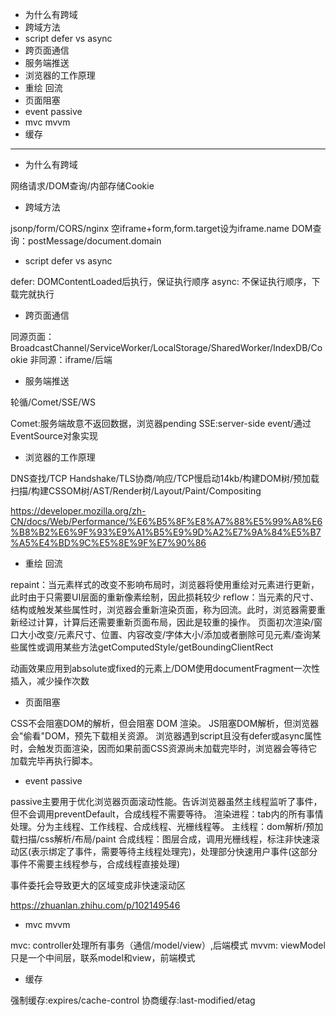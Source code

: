* 为什么有跨域
* 跨域方法
* script defer vs async
* 跨页面通信
* 服务端推送
* 浏览器的工作原理
* 重绘 回流
* 页面阻塞
* event passive
* mvc mvvm
* 缓存

---

* 为什么有跨域

网络请求/DOM查询/内部存储Cookie

* 跨域方法

jsonp/form/CORS/nginx
空iframe+form,form.target设为iframe.name
DOM查询：postMessage/document.domain

* script defer vs async

defer: DOMContentLoaded后执行，保证执行顺序
async: 不保证执行顺序，下载完就执行

* 跨页面通信

同源页面：BroadcastChannel/ServiceWorker/LocalStorage/SharedWorker/IndexDB/Cookie
非同源：iframe/后端

* 服务端推送

轮循/Comet/SSE/WS

Comet:服务端故意不返回数据，浏览器pending
SSE:server-side event/通过EventSource对象实现

* 浏览器的工作原理

DNS查找/TCP Handshake/TLS协商/响应/TCP慢启动14kb/构建DOM树/预加载扫描/构建CSSOM树/AST/Render树/Layout/Paint/Compositing

https://developer.mozilla.org/zh-CN/docs/Web/Performance/%E6%B5%8F%E8%A7%88%E5%99%A8%E6%B8%B2%E6%9F%93%E9%A1%B5%E9%9D%A2%E7%9A%84%E5%B7%A5%E4%BD%9C%E5%8E%9F%E7%90%86

* 重绘 回流

repaint：当元素样式的改变不影响布局时，浏览器将使用重绘对元素进行更新，此时由于只需要UI层面的重新像素绘制，因此损耗较少
reflow：当元素的尺寸、结构或触发某些属性时，浏览器会重新渲染页面，称为回流。此时，浏览器需要重新经过计算，计算后还需要重新页面布局，因此是较重的操作。
页面初次渲染/窗口大小改变/元素尺寸、位置、内容改变/字体大小/添加或者删除可见元素/查询某些属性或调用某些方法getComputedStyle/getBoundingClientRect

动画效果应用到absolute或fixed的元素上/DOM使用documentFragment一次性插入，减少操作次数

* 页面阻塞

CSS不会阻塞DOM的解析，但会阻塞 DOM 渲染。
JS阻塞DOM解析，但浏览器会"偷看"DOM，预先下载相关资源。
浏览器遇到script且没有defer或async属性时，会触发页面渲染，因而如果前面CSS资源尚未加载完毕时，浏览器会等待它加载完毕再执行脚本。

* event passive

passive主要用于优化浏览器页面滚动性能。告诉浏览器虽然主线程监听了事件，但不会调用preventDefault，合成线程不需要等待。
渲染进程：tab内的所有事情处理。分为主线程、工作线程、合成线程、光栅线程等。
主线程：dom解析/预加载扫描/css解析/布局/paint
合成线程：图层合成，调用光栅线程，标注非快速滚动区(表示绑定了事件，需要等待主线程处理完)，处理部分快速用户事件(这部分事件不需要主线程参与，合成线程直接处理)

事件委托会导致更大的区域变成非快速滚动区

https://zhuanlan.zhihu.com/p/102149546

* mvc mvvm

mvc: controller处理所有事务（通信/model/view）,后端模式
mvvm: viewModel只是一个中间层，联系model和view，前端模式

* 缓存

强制缓存:expires/cache-control
协商缓存:last-modified/etag
